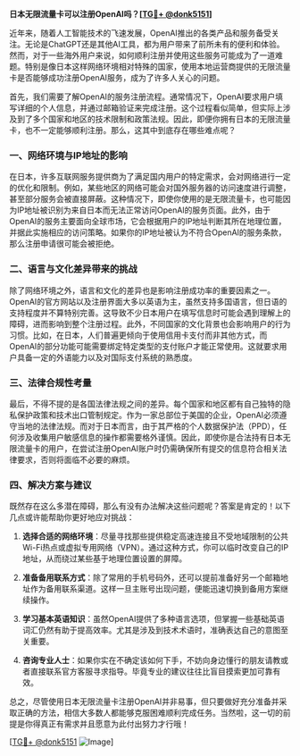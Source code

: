 **日本无限流量卡可以注册OpenAI吗？[[TG💪+ @donk5151](https://t.me/s/donk5151)]**

近年来，随着人工智能技术的飞速发展，OpenAI推出的各类产品和服务备受关注。无论是ChatGPT还是其他AI工具，都为用户带来了前所未有的便利和体验。然而，对于一些海外用户来说，如何顺利注册并使用这些服务可能成为了一道难题。特别是像日本这样网络环境相对特殊的国家，使用本地运营商提供的无限流量卡是否能够成功注册OpenAI服务，成为了许多人关心的问题。

首先，我们需要了解OpenAI的服务注册流程。通常情况下，OpenAI要求用户填写详细的个人信息，并通过邮箱验证来完成注册。这个过程看似简单，但实际上涉及到了多个国家和地区的技术限制和政策法规。因此，即便你拥有日本的无限流量卡，也不一定能够顺利注册。那么，这其中到底存在哪些难点呢？

### 一、网络环境与IP地址的影响

在日本，许多互联网服务提供商为了满足国内用户的特定需求，会对网络进行一定的优化和限制。例如，某些地区的网络可能会对国外服务器的访问速度进行调整，甚至部分服务会被直接屏蔽。这种情况下，即使你使用的是无限流量卡，也可能因为IP地址被识别为来自日本而无法正常访问OpenAI的服务页面。此外，由于OpenAI的服务主要面向全球市场，它会根据用户的IP地址判断其所在地理位置，并据此实施相应的访问策略。如果你的IP地址被认为不符合OpenAI的服务条款，那么注册申请很可能会被拒绝。

### 二、语言与文化差异带来的挑战

除了网络环境之外，语言和文化的差异也是影响注册成功率的重要因素之一。OpenAI的官方网站以及注册界面大多以英语为主，虽然支持多国语言，但日语的支持程度并不算特别完善。这导致不少日本用户在填写信息时可能会遇到理解上的障碍，进而影响到整个注册过程。此外，不同国家的文化背景也会影响用户的行为习惯。比如，在日本，人们普遍更倾向于使用信用卡支付而非其他方式，而OpenAI的部分功能可能需要绑定特定类型的支付账户才能正常使用。这就要求用户具备一定的外语能力以及对国际支付系统的熟悉度。

### 三、法律合规性考量

最后，不得不提的是各国法律法规之间的差异。每个国家和地区都有自己独特的隐私保护政策和技术出口管制规定。作为一家总部位于美国的企业，OpenAI必须遵守当地的法律法规。而对于日本而言，由于其严格的个人数据保护法（PPD），任何涉及收集用户敏感信息的操作都需要格外谨慎。因此，即使你是合法持有日本无限流量卡的用户，在尝试注册OpenAI账户时仍需确保所有提交的信息符合相关法律要求，否则将面临不必要的麻烦。

### 四、解决方案与建议

既然存在这么多潜在障碍，那么有没有办法解决这些问题呢？答案是肯定的！以下几点或许能帮助你更好地应对挑战：

1. **选择合适的网络环境**：尽量寻找那些提供稳定高速连接且不受地域限制的公共Wi-Fi热点或虚拟专用网络（VPN）。通过这种方式，你可以临时改变自己的IP地址，从而绕过某些基于地理位置设置的屏障。
   
2. **准备备用联系方式**：除了常用的手机号码外，还可以提前准备好另一个邮箱地址作为备用联系渠道。这样一旦主账号出现问题，便能迅速切换到备用方案继续操作。
    
3. **学习基本英语知识**：虽然OpenAI提供了多种语言选项，但掌握一些基础英语词汇仍然有助于提高效率。尤其是涉及到技术术语时，准确表达自己的意图至关重要。
    
4. **咨询专业人士**：如果你实在不确定该如何下手，不妨向身边懂行的朋友请教或者直接联系官方客服寻求指导。毕竟专业的建议往往比盲目摸索更加可靠有效。

总之，尽管使用日本无限流量卡注册OpenAI并非易事，但只要做好充分准备并采取正确的方法，相信大多数人都能够克服困难顺利完成任务。当然啦，这一切的前提是你得真正有需求并且愿意为此付出努力才行哦！

[[TG💪+ @donk5151](https://t.me/s/donk5151) ![Image](https://i.postimg.cc/rwNCRYN7/Snipaste-2025-04-30-17-27-05.png)]